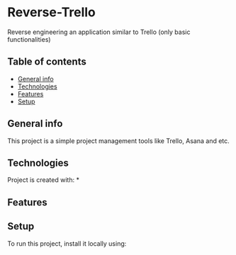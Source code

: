 # Reverse-Trello
Reverse engineering an application similar to Trello (only basic functionalities)

## Table of contents
* [General info](#general-info)
* [Technologies](#technologies)
* [Features](#features)
* [Setup](#setup)

## General info
This project is a simple project management tools like Trello, Asana and etc.
	
## Technologies
Project is created with:
* 
## Features

## Setup
To run this project, install it locally using:

```

```
